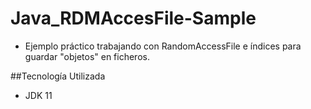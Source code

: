 # Java_RDMAccesFile-Sample

 - Ejemplo práctico trabajando con RandomAccessFile e índices para guardar "objetos" en ficheros.

##Tecnología Utilizada

 - JDK 11
